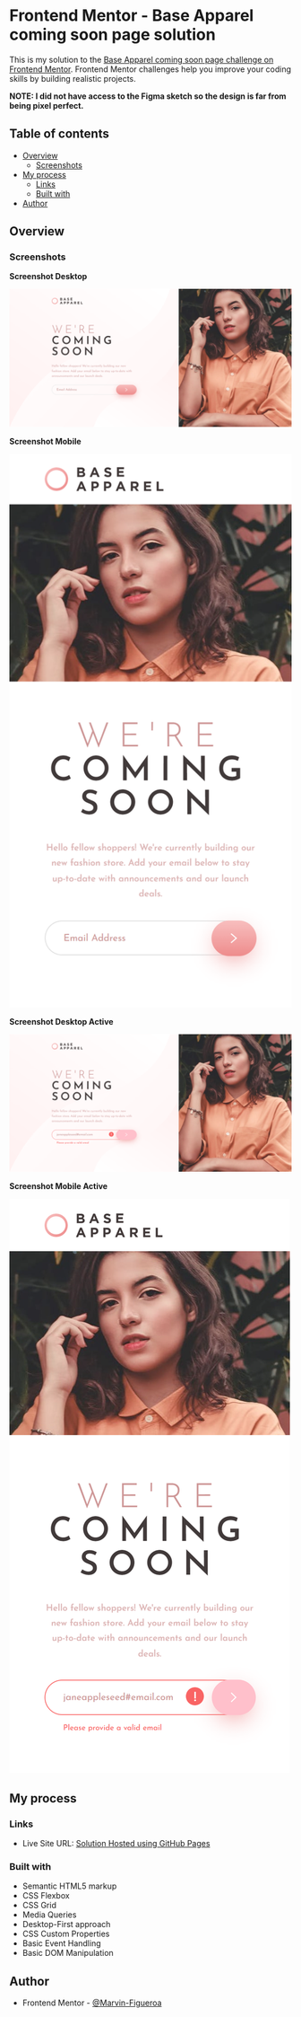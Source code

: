 # Frontend Mentor - Base Apparel coming soon page solution

This is my solution to the [Base Apparel coming soon page challenge on Frontend Mentor](https://www.frontendmentor.io/challenges/base-apparel-coming-soon-page-5d46b47f8db8a7063f9331a0). Frontend Mentor challenges help you improve your coding skills by building realistic projects.

**NOTE: I did not have access to the Figma sketch so the design is far from being pixel perfect.**

## Table of contents

- [Overview](#overview)
  - [Screenshots](#screenshots)
- [My process](#my-process)
  - [Links](#links)
  - [Built with](#built-with)
- [Author](#author)

## Overview

### Screenshots

**Screenshot Desktop**

![](./Screenshot-Desktop.png)

**Screenshot Mobile**

![](./Screenshot-Mobile.png)

**Screenshot Desktop Active**

![](./Screenshot-Desktop-Active.png)

**Screenshot Mobile Active**

![](./Screenshot-Mobile-Active.png)

## My process

### Links

- Live Site URL: [Solution Hosted using GitHub Pages](https://marvin-figueroa.github.io/base-apparel-coming-soon-page/)

### Built with

- Semantic HTML5 markup
- CSS Flexbox
- CSS Grid
- Media Queries
- Desktop-First approach
- CSS Custom Properties
- Basic Event Handling
- Basic DOM Manipulation

## Author

- Frontend Mentor - [@Marvin-Figueroa](https://www.frontendmentor.io/profile/Marvin-Figueroa)
